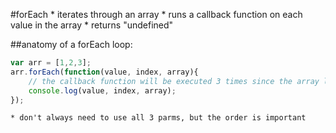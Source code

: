 #forEach
    * iterates through an array
    * runs a callback function on each value in the array
    * returns "undefined"

##anatomy of a forEach loop:
```javascript
var arr = [1,2,3];
arr.forEach(function(value, index, array){
    // the callback function will be executed 3 times since the array length is 3
    console.log(value, index, array);
});
```
    * don't always need to use all 3 parms, but the order is important

